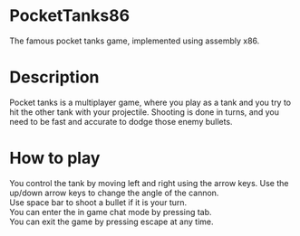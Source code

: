 # PocketTanks86
The famous pocket tanks game, implemented using assembly x86.
# Description
Pocket tanks is a multiplayer game, where you play as a tank and you try to hit the other tank with your projectile. Shooting is done in turns, and you need to be fast and accurate to dodge those enemy bullets.

# How to play
You control the tank by moving left and right using the arrow keys. Use the up/down arrow keys to change the angle of the cannon.  
Use space bar to shoot a bullet if it is your turn.  
You can enter the in game chat mode by pressing tab.  
You can exit the game by pressing escape at any time.  
